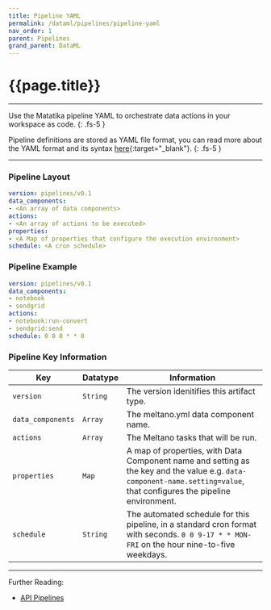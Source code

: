 ```yaml
---
title: Pipeline YAML
permalink: /dataml/pipelines/pipeline-yaml
nav_order: 1
parent: Pipelines
grand_parent: DataML
---
```


# {{page.title}}

---

Use the Matatika pipeline YAML to orchestrate data actions in your workspace as code.
{: .fs-5 }

Pipeline definitions are stored as YAML file format, you can read more about the YAML format and its syntax [here](https://yaml.org/){:target="_blank"}.
{: .fs-5 }

---

### Pipeline Layout

```yaml
version: pipelines/v0.1
data_components:
- <An array of data components>
actions:
- <An array of actions to be executed>
properties:
- <A Map of properties that configure the execution environment>
schedule: <A cron schedule>
```

### Pipeline Example

```yaml
version: pipelines/v0.1
data_components:
- notebook
- sendgrid
actions:
- notebook:run-convert
- sendgrid:send
schedule: 0 0 0 * * 0
```

### Pipeline Key Information

Key               | Datatype | Information
----------------- | -------- | -----------
`version`         | `String` | The version idenitifies this artifact type.
`data_components` | `Array`  | The meltano.yml data component name.
`actions`         | `Array`  | The Meltano tasks that will be run.
`properties`      | `Map`    | A map of properties, with Data Component name and setting as the key and the value e.g. `data-component-name.setting=value`, that configures the pipeline environment.
`schedule`        | `String` | The automated schedule for this pipeline, in a standard cron format with seconds.  `0 0 9-17 * * MON-FRI` on the hour nine-to-five weekdays.


---

Further Reading: 

- [API Pipelines]({{site.baseurl}}/api/resources/pipelines)
